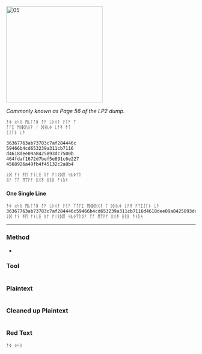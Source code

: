 <img src="https://github.com/iBotPeaches/cicada_3301/raw/master/liber_primus/73.jpg" width="256" alt="05">

_Commonly known as Page 56 of the LP2 dump._

```
ᚫᛄ ᛟᛋᚱ ᛗᚣᛚᚩᚻ ᚩᚫ ᚳᚦᚷᚹ ᚹᛚᚫ ᛉ
ᚩᚪᛈ ᛗᛞᛞᚢᚷᚹ ᛚ ᛞᚾᚣᛄ ᚳᚠᛡ ᚫᛏ
ᛈᛇᚪᚦ ᚳᚫ

36367763ab73783c7af284446c
59466b4cd653239a311cb7116
d4618dee09a8425893dc7500b
464fdaf1672d7bef5e891c6e227
4568926a49fb4f45132c2a8b4

ᚳᛞ ᚠᚾ ᛡᛖ ᚠᚾᚳᛝ ᚱᚠ ᚫᛁᚱᛞᛖ ᛋᚣᛄᛠᚢ
ᛝᚹ ᛉᚩ ᛗᛠᚹᚠ ᚱᚷᛡ ᛝᚱᛒ ᚫᚾᚢᛋ
```

#### One Single Line

```
ᚫᛄ ᛟᛋᚱ ᛗᚣᛚᚩᚻ ᚩᚫ ᚳᚦᚷᚹ ᚹᛚᚫ ᛉᚩᚪᛈ ᛗᛞᛞᚢᚷᚹ ᛚ ᛞᚾᚣᛄ ᚳᚠᛡ ᚫᛏᛈᛇᚪᚦ ᚳᚫ 36367763ab73783c7af284446c59466b4cd653239a311cb7116d4618dee09a8425893dc7500b464fdaf1672d7bef5e891c6e2274568926a49fb4f45132c2a8b4 ᚳᛞ ᚠᚾ ᛡᛖ ᚠᚾᚳᛝ ᚱᚠ ᚫᛁᚱᛞᛖ ᛋᚣᛄᛠᚢᛝᚹ ᛉᚩ ᛗᛠᚹᚠ ᚱᚷᛡ ᛝᚱᛒ ᚫᚾᚢᛋ

```

---

### Method

* 

### Tool

```

```

### Plaintext

```

```

### Cleaned up Plaintext

```

```

### Red Text

```
ᚫᛄ ᛟᛋᚱ
```
